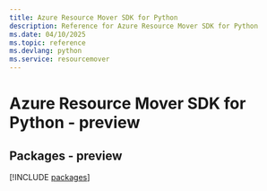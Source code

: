 ```yaml
---
title: Azure Resource Mover SDK for Python
description: Reference for Azure Resource Mover SDK for Python
ms.date: 04/10/2025
ms.topic: reference
ms.devlang: python
ms.service: resourcemover
---
```

# Azure Resource Mover SDK for Python - preview
## Packages - preview
[!INCLUDE [packages](resource-mover-index.md)]